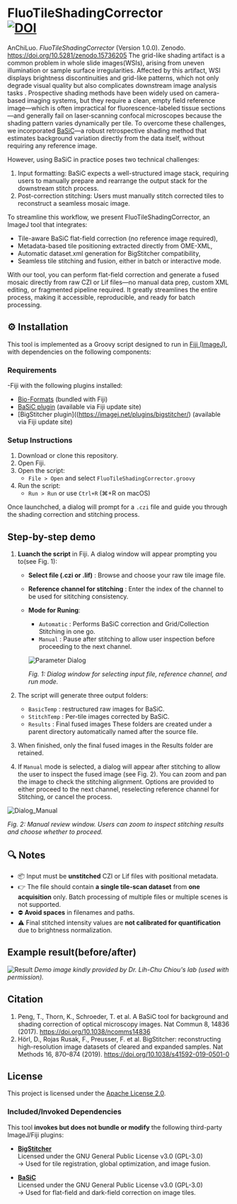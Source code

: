 # FluoTileShadingCorrector      <br>[![DOI](https://zenodo.org/badge/DOI/10.5281/zenodo.15736205.svg)](https://doi.org/10.5281/zenodo.15736205)

AnChiLuo. *FluoTileShadingCorrector* (Version 1.0.0). Zenodo. https://doi.org/10.5281/zenodo.15736205
The grid-like shading artifact is a common problem in whole slide images(WSIs), arising from uneven illumination or sample surface irregularities. Affected by this artifact, WSI displays brightness discontinuities and grid-like patterns, which not only degrade visual quality but also complicates downstream image analysis tasks .  Prospective shading methods have been widely used on camera-based imaging systems, but they require a clean, empty field reference image—which is often impractical for fluorescence-labeled tissue sections—and generally fail on laser‐scanning confocal microscopes because the shading pattern varies dynamically per tile. 
To overcome these challenges, we incorporated [BaSiC](https://imagej.net/plugins/basic)—a robust retrospective shading method that estimates background variation directly from the data itself, without requiring any reference image. 

However, using BaSiC in practice poses two technical challenges:
   1. Input formatting: BaSiC expects a well-structured image stack, requiring users to manually prepare and rearrange the output stack for the downstream stitch process.
   2. Post-correction stitching: Users must manually stitch corrected tiles to reconstruct a seamless mosaic image.
      
To streamline this workflow, we present FluoTileShadingCorrector, an ImageJ tool that integrates:
   -	Tile-aware BaSiC flat-field correction (no reference image required),
   -	Metadata-based tile positioning extracted directly from OME-XML,
   -	Automatic dataset.xml generation for BigStitcher compatibility,
   -	Seamless tile stitching and fusion, either in batch or interactive mode.

With our tool, you can perform flat-field correction and generate a fused mosaic directly from raw CZI or Lif files—no manual data prep, custom XML editing, or fragmented pipeline required. It greatly streamlines the entire process, making it accessible, reproducible, and ready for batch processing. 

## ⚙️ Installation
This tool is implemented as a Groovy script designed to run in  [Fiji (ImageJ)](https://fiji.sc), with dependencies on the following components:

### Requirements
-Fiji with the following plugins installed:
- [Bio-Formats](https://imagej.net/plugins/bio-formats) (bundled with Fiji)
- [BaSiC plugin](https://imagej.net/plugins/basic) (available via Fiji update site)
- [BigStitcher plugin]((https://imagej.net/plugins/bigstitcher/) (available via Fiji update site)

### Setup Instructions
1. Download or clone this repository.
2. Open Fiji.
3. Open the script:
   - `File > Open` and select `FluoTileShadingCorrector.groovy`
4. Run the script:
   - `Run > Run` or use `Ctrl+R` (⌘+R on macOS)

Once launchched, a dialog will prompt for a `.czi` file and guide you through the shading correction and stitching process.

## Step-by-step demo
 1. **Luanch the script** in Fiji.
    A dialog window will appear prompting you to(see Fig. 1):
    - **Select file (.czi or .lif)** : Browse and choose your raw tile image file.
    - **Reference channel for stitching** : Enter the index of the channel to be used for sititching consistency.
    - **Mode for Runing**:
      - `Automatic` : Performs BaSiC correction and  Grid/Collection Stitching in one go.
      - `Manual` : Pause after stitching to allow user inspection before proceeding to the next channel.
        
      ![Parameter Dialog](https://github.com/user-attachments/assets/2aca991f-b829-4e1e-aca6-c390072725d6)

      *Fig. 1: Dialog window for selecting input file, reference channel, and run mode.*

 2. The script will generate three output folders:
    - `BasicTemp` : restructured raw images for BaSiC.
    - `StitchTemp` : Per-tile images corrected by BaSiC.
    -  `Results` : Final fused images
      These folders are created under a parent directory automatically named after the source file.
 3. When finished, only the final fused images in the Results folder are retained.
 4. If  `Manual` mode is selected, a dialog will appear after stitching to allow the user to inspect the fused image (see Fig. 2). You can zoom and pan the image to check the stitching alignment. Options are provided to either proceed to the next channel, reselecting reference channel for Stitching, or cancel the process.


![Dialog_Manual](https://github.com/user-attachments/assets/f3947631-ab5b-4f59-88eb-dcb70a2c50ac)




*Fig. 2: Manual review window. Users can zoom to inspect stitching results and choose whether to proceed.*

## 🔍 Notes

- 📦 Input must be **unstitched** CZI or Lif files with positional metadata.
-  👉 The file should contain **a single tile-scan dataset** from **one acquisition** only. Batch processing of multiple files or multiple scenes is not supported.
- ⛔ **Avoid spaces** in filenames and paths.
- ⚠️ Final stitched intensity values are **not calibrated for quantification** due to brightness normalization.
    
## Example result(before/after)
![Result](https://github.com/user-attachments/assets/8946135b-9c9c-4517-b900-ea1494a73adb)
*Demo image kindly provided by Dr. Lih-Chu Chiou's lab (used with permission).*


## Citation
1. Peng, T., Thorn, K., Schroeder, T. et al. A BaSiC tool for background and shading correction of optical microscopy images. Nat Commun 8, 14836 (2017). https://doi.org/10.1038/ncomms14836
2. Hörl, D., Rojas Rusak, F., Preusser, F. et al. BigStitcher: reconstructing high-resolution image datasets of cleared and expanded samples. Nat Methods 16, 870–874 (2019). https://doi.org/10.1038/s41592-019-0501-0
## License
This project is licensed under the [Apache License 2.0](https://www.apache.org/licenses/LICENSE-2.0).
### Included/Invoked Dependencies

This tool **invokes but does not bundle or modify** the following third-party ImageJ/Fiji plugins:

- **[BigStitcher](https://imagej.net/plugins/bigstitcher)**  
  Licensed under the GNU General Public License v3.0 (GPL-3.0)  
  → Used for tile registration, global optimization, and image fusion.

- **[BaSiC](https://imagej.net/plugins/basic)**  
  Licensed under the GNU General Public License v3.0 (GPL-3.0)  
  → Used for flat-field and dark-field correction on image tiles.









